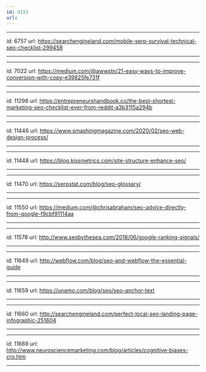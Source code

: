 ```yaml
---
id: 4151
url: 
---
```


---
id: 6757
url: https://searchengineland.com/mobile-serp-survival-technical-seo-checklist-299458

---


---
id: 7022
url: https://medium.com/@awwstn/21-easy-ways-to-improve-conversion-with-copy-e39825fe731f

---


---
id: 11298
url: https://entrepreneurshandbook.co/the-best-shortest-marketing-seo-checklist-ever-from-reddit-a3b3115a294b

---


---
id: 11446
url: https://www.smashingmagazine.com/2020/02/seo-web-design-process/

---

---
id: 11448
url: https://blog.kissmetrics.com/site-structure-enhance-seo/

---

---
id: 11470
url: https://serpstat.com/blog/seo-glossary/

---


---
id: 11550
url: https://medium.com/@chrisabraham/seo-advice-directly-from-google-f9cbf91114aa

---


---
id: 11578
url: http://www.seobythesea.com/2018/06/google-ranking-signals/

---


---
id: 11649
url: http://webflow.com/blog/seo-and-webflow-the-essential-guide

---

---
id: 11659
url: https://unamo.com/blog/seo/seo-anchor-text

---


---
id: 11660
url: http://searchengineland.com/perfect-local-seo-landing-page-infographic-251604

---

---
id: 11669
url: http://www.neurosciencemarketing.com/blog/articles/cognitive-biases-cro.htm

---
